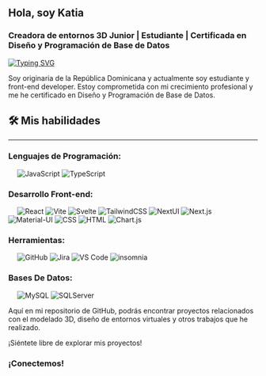 ## Hola, soy Katia

### Creadora de entornos 3D Junior | Estudiante | Certificada en Diseño y Programación de Base de Datos
[![Typing SVG](https://readme-typing-svg.herokuapp.com?font=Architects+Daughter&color=7AF79A&size=30&lines=Hola!+Soy+Katia-tsx!;Soy+estudiante+de+programación...;Certificada+en+Diseño+y+Programación+de+base+de+datos;Creadora+de+entornos+3d+Junior)](https://git.io/typing-svg)

Soy originaria de la República Dominicana y actualmente soy estudiante y front-end developer. Estoy comprometida con mi crecimiento profesional y me he certificado en Diseño y Programación de Base de Datos.

## 🛠️ Mis habilidades
-------------------
###   Lenguajes de Programación:
&emsp;
![JavaScript](https://img.shields.io/badge/-JavaScript-000?&logo=JavaScript)
![TypeScript](https://img.shields.io/badge/-TypeScript-000?&logo=TypeScript&logoColor=007ACC)

### Desarrollo Front-end:
&emsp;
![React](https://img.shields.io/badge/-React-000?&logo=React)
![Vite](https://img.shields.io/badge/-vite-000?&logo=Vite)
![Svelte](https://img.shields.io/badge/-Svelte-000?&logo=Svelte)
![TailwindCSS](https://img.shields.io/badge/-TailwindCSS-000?&logo=TailwindCSS)
![NextUI](https://img.shields.io/badge/-NextUI-000?&logo=NextUI)
![Next.js](https://img.shields.io/badge/-Next.js-000?&logo=Next.js)
![Material-UI](https://img.shields.io/badge/-Material--UI-000?&logo=Material-UI)
![CSS](https://img.shields.io/badge/-CSS-000?&logo=CSS3)
![HTML](https://img.shields.io/badge/-HTML-000?&logo=HTML5)
![Chart.js](https://img.shields.io/badge/-Chart.js-000?&logo=Chart.js)

### Herramientas:
&emsp;
![GitHub](https://img.shields.io/badge/-GitHub-000?&logo=GitHub)
![Jira](https://img.shields.io/badge/-Jira-000?&logo=Jira)
![VS Code](https://img.shields.io/badge/-VS%20Code-000?&logo=Visual-Studio-Code)
![insomnia](https://img.shields.io/badge/-insomnia-000?&logo=insomnia)

### Bases De Datos:
&emsp;
![MySQL](https://img.shields.io/badge/-MySQL-000?&logo=MySQL)
![SQLServer](https://img.shields.io/badge/-SQLServer-000?&logo=SQLServer)

Aquí en mi repositorio de GitHub, podrás encontrar proyectos relacionados con el modelado 3D, diseño de entornos virtuales y otros trabajos que he realizado. 

¡Siéntete libre de explorar mis proyectos!

### ¡Conectemos!
